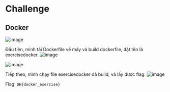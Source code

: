 # Challenge 
## Docker 
![image](https://github.com/user-attachments/assets/cf64f691-bdd4-4131-8b20-f075a5ba9da3)

Đầu tiên, mình tải Dockerfile về máy và build dockerfile, đặt tên là exercisedocker. 
![image](https://github.com/user-attachments/assets/2e98099f-d1cc-4897-99e0-86b9cae36f13)

![image](https://github.com/user-attachments/assets/0f7cf575-f723-4c59-b633-58a0e40be21e)

Tiếp theo, mình chạy file exercisedocker đã build, và lấy được flag. 
![image](https://github.com/user-attachments/assets/20873df8-7952-4bd8-8d83-66109d700daa)

Flag: `DH{docker_exercise}`
